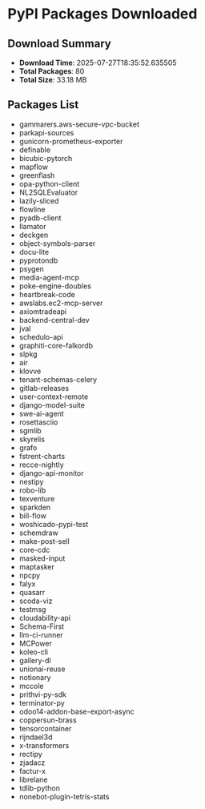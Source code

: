# PyPI Packages Downloaded

## Download Summary
- **Download Time**: 2025-07-27T18:35:52.635505
- **Total Packages**: 80
- **Total Size**: 33.18 MB

## Packages List
- gammarers.aws-secure-vpc-bucket
- parkapi-sources
- gunicorn-prometheus-exporter
- definable
- bicubic-pytorch
- mapflow
- greenflash
- opa-python-client
- NL2SQLEvaluator
- lazily-sliced
- flowline
- pyadb-client
- llamator
- deckgen
- object-symbols-parser
- docu-lite
- pyprotondb
- psygen
- media-agent-mcp
- poke-engine-doubles
- heartbreak-code
- awslabs.ec2-mcp-server
- axiomtradeapi
- backend-central-dev
- jval
- schedulo-api
- graphiti-core-falkordb
- slpkg
- air
- klovve
- tenant-schemas-celery
- gitlab-releases
- user-context-remote
- django-model-suite
- swe-ai-agent
- rosettasciio
- sgmlib
- skyrelis
- grafo
- fstrent-charts
- recce-nightly
- django-api-monitor
- nestipy
- robo-lib
- texventure
- sparkden
- bill-flow
- woshicado-pypi-test
- schemdraw
- make-post-sell
- core-cdc
- masked-input
- maptasker
- npcpy
- falyx
- quasarr
- scoda-viz
- testmsg
- cloudability-api
- Schema-First
- llm-ci-runner
- MCPower
- koleo-cli
- gallery-dl
- unionai-reuse
- notionary
- mccole
- prithvi-py-sdk
- terminator-py
- odoo14-addon-base-export-async
- coppersun-brass
- tensorcontainer
- rijndael3d
- x-transformers
- rectipy
- zjadacz
- factur-x
- librelane
- tdlib-python
- nonebot-plugin-tetris-stats
